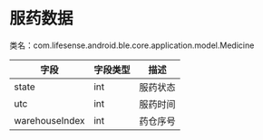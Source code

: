<a name="L7zPP"></a>
# 服药数据
类名：com.lifesense.android.ble.core.application.model.Medicine

| 字段 | 字段类型 | 描述 |
| --- | --- | --- |
| state | int | 服药状态 |
| utc | int | 服药时间 |
| warehouseIndex | int | 药仓序号 |


